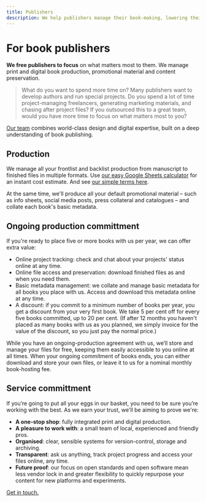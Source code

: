 ```yaml
---
title: Publishers
description: We help publishers manage their book-making, lowering their costs and freeing their time to focus on authors and special projects.
---
```


# For book publishers

**We free publishers to focus** on what matters most to them. We manage print and digital book production, promotional material and content preservation.

> What do you want to spend more time on? Many publishers want to develop authors and run
special projects. Do you spend a lot of time project-managing freelancers, generating marketing materials, and
chasing after project files? If you outsourced this to a great team, would you have more time to focus on what
matters most to you?

[Our team]({{site.baseurl}}/team) combines world-class design and digital expertise, built on a deep understanding of book publishing.

## Production

We manage all your frontlist and backlist production from manuscript to finished files in multiple formats. Use [our easy Google Sheets calculator](https://docs.google.com/spreadsheets/d/1UryqTYbQLNvFPcYEK3ifSjS_E9opJgvnFyOeu2IMsiU/edit?usp=sharing) for an instant cost estimate. And see [our simple terms here]({{site.baseurl}}/terms).

At the same time, we'll produce all your default promotional material – such as info sheets, social media posts, press collateral and catalogues – and collate each book's basic metadata.

## Ongoing production committment

If you're ready to place five or more books with us per year, we can offer extra value:

* Online project tracking: check and chat about your projects' status online at any time.
* Online file access and preservation: download finished files as and when you need them.
* Basic metadata management: we collate and manage basic metadata for all books you place with us. Access and download this metadata online at any time.
* A discount: if you commit to a minimum number of books per year, you get a discount from your very first book. We take 5&nbsp;per&nbsp;cent off for every five books committed, up to 20&nbsp;per&nbsp;cent. (If after 12 months you haven't placed as many books with us as you planned, we simply invoice for the value of the discount, so you just pay the normal price.)

While you have an ongoing-production agreement with us, we’ll store and manage your files for free, keeping
them easily accessible to you online at all times. When your ongoing commitment of books ends, you can either
download and store your own files, or leave it to us for a nominal monthly book-hosting fee.

## Service committment

If you’re going to put all your eggs in our basket, you need to be sure you’re working with the best. As we earn your trust, we'll be aiming to prove we're:

* **A one-stop shop**: fully integrated print and digital production.
* **A pleasure to work with**: a small team of local, experienced and friendly pros.
* **Organised**: clear, sensible systems for version-control, storage and archiving.
* **Transparent**: ask us anything, track project progress and access your files online, any time.
* **Future proof**: our focus on open standards and open software mean less vendor lock in and greater flexibility to quickly repurpose your content for new platforms and experiments.

[Get in touch.]({{site.baseurl}}/team)
